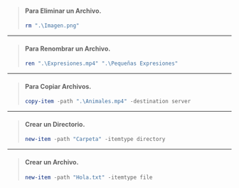 > #### Para Eliminar un Archivo.
> ``` PowerShell
> rm ".\Imagen.png"
> ```

---

> #### Para Renombrar un Archivo.
> ``` PowerShell
> ren ".\Expresiones.mp4" ".\Pequeñas Expresiones"
> ```

---

> #### Para Copiar Archivos.
> ``` PowerShell
> copy-item -path ".\Animales.mp4" -destination server
> ```

---

> #### Crear un Directorio.
> ``` PowerShell
> new-item -path "Carpeta" -itemtype directory
> ```

---

> #### Crear un Archivo.
> ``` PowerShell
> new-item -path "Hola.txt" -itemtype file
> ```
